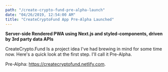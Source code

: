 ```yaml
---
path: "/create-crypto-fund-pre-alpha-launch"
date: "04/26/2019, 12:54:00 AM"
title: "CreateCryptoFund App Pre-Alpha Launched"
---
```


**Server-side Rendered PWA using Next.js and styled-components, driven by 3rd party data APIs**

CreateCrypto.Fund Is a project idea I've had brewing in mind for some time now. Here's a quick look at the first step. I'll call it Pre-Alpha.

Pre-Alpha: https://createcryptofund.netlify.com.
